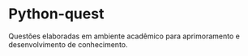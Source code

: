 # Python-quest
 Questões elaboradas em ambiente acadêmico para aprimoramento e desenvolvimento de conhecimento.
